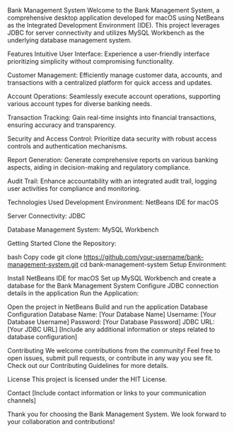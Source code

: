Bank Management System
Welcome to the Bank Management System, a comprehensive desktop application developed for macOS using NetBeans as the Integrated Development Environment (IDE). This project leverages JDBC for server connectivity and utilizes MySQL Workbench as the underlying database management system.

Features
Intuitive User Interface: Experience a user-friendly interface prioritizing simplicity without compromising functionality.

Customer Management: Efficiently manage customer data, accounts, and transactions with a centralized platform for quick access and updates.

Account Operations: Seamlessly execute account operations, supporting various account types for diverse banking needs.

Transaction Tracking: Gain real-time insights into financial transactions, ensuring accuracy and transparency.

Security and Access Control: Prioritize data security with robust access controls and authentication mechanisms.

Report Generation: Generate comprehensive reports on various banking aspects, aiding in decision-making and regulatory compliance.

Audit Trail: Enhance accountability with an integrated audit trail, logging user activities for compliance and monitoring.

Technologies Used
Development Environment: NetBeans IDE for macOS

Server Connectivity: JDBC

Database Management System: MySQL Workbench

Getting Started
Clone the Repository:

bash
Copy code
git clone https://github.com/your-username/bank-management-system.git
cd bank-management-system
Setup Environment:

Install NetBeans IDE for macOS
Set up MySQL Workbench and create a database for the Bank Management System
Configure JDBC connection details in the application
Run the Application:

Open the project in NetBeans
Build and run the application
Database Configuration
Database Name: [Your Database Name]
Username: [Your Database Username]
Password: [Your Database Password]
JDBC URL: [Your JDBC URL]
[Include any additional information or steps related to database configuration]

Contributing
We welcome contributions from the community! Feel free to open issues, submit pull requests, or contribute in any way you see fit. Check out our Contributing Guidelines for more details.

License
This project is licensed under the HIT License.

Contact
[Include contact information or links to your communication channels]

Thank you for choosing the Bank Management System. We look forward to your collaboration and contributions!

